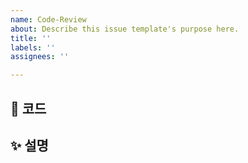 ```yaml
---
name: Code-Review
about: Describe this issue template's purpose here.
title: ''
labels: ''
assignees: ''

---
```


## 🫧 코드

## ✨ 설명
